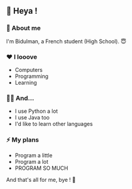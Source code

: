 ## 👋 Heya !

### 🙂 About me
I'm Bidulman, a French student (High School). 😇

### ❤️ I looove
- Computers
- Programming
- Learning

### 👨‍💻 And...
- I use Python a lot
- I use Java too
- I'd like to learn other languages

### ⚡ My plans
- Program a little
- Program a lot
- PROGRAM SO MUCH

And that's all for me, bye ! 🚪
